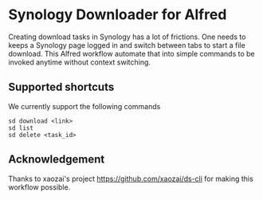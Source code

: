 # Synology Downloader for Alfred

Creating download tasks in Synology has a lot of frictions. One needs to keeps a Synology page logged in and switch between tabs to start a file download.
This Alfred workflow automate that into simple commands to be invoked anytime without context switching.


## Supported shortcuts
We currently support the following commands
```
sd download <link>
sd list
sd delete <task_id>
```


## Acknowledgement
Thanks to xaozai's project https://github.com/xaozai/ds-cli for making this workflow possible.
